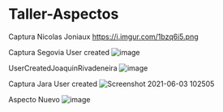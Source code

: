 # Taller-Aspectos
Captura Nicolas Joniaux
https://i.imgur.com/1bzq6i5.png 

 
 Captura Segovia User created
 ![image](https://user-images.githubusercontent.com/73295045/120670281-e0571600-c455-11eb-84fd-cc67db21f3c0.png)

UserCreatedJoaquinRivadeneira
![image](https://user-images.githubusercontent.com/68570465/120670569-2a3ffc00-c456-11eb-9285-2b025da66903.png)

Captura Jara User created 
![Screenshot 2021-06-03 102505](https://user-images.githubusercontent.com/84399723/120670987-8efb5680-c456-11eb-8a87-d8c40837289a.png)


Aspecto Nuevo
![image](https://user-images.githubusercontent.com/68570465/120671427-fa452880-c456-11eb-9aea-9c45657a3825.png)
